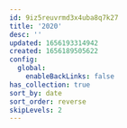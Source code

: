 ```yaml
---
id: 9iz5reuvrmd3x4uba8q7k27
title: '2020'
desc: ''
updated: 1656193314942
created: 1656189505622
config:
  global:
    enableBackLinks: false
has_collection: true
sort_by: date
sort_order: reverse
skipLevels: 2
---
```


